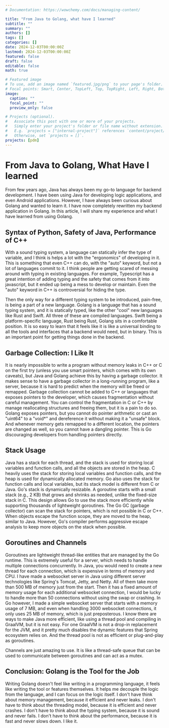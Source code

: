 ```yaml
---
# Documentation: https://wowchemy.com/docs/managing-content/

title: "From Java to Golang, what have I learned"
subtitle: ""
summary: ""
authors: []
tags: []
categories: []
date: 2024-12-03T00:00:00Z
lastmod: 2024-12-03T00:00:00Z
featured: false
draft: false
editable: false
math: true

# Featured image
# To use, add an image named `featured.jpg/png` to your page's folder.
# Focal points: Smart, Center, TopLeft, Top, TopRight, Left, Right, BottomLeft, Bottom, BottomRight.
image:
  caption: ""
  focal_point: ""
  preview_only: false

# Projects (optional).
#   Associate this post with one or more of your projects.
#   Simply enter your project's folder or file name without extension.
#   E.g. `projects = ["internal-project"]` references `content/project/deep-learning/index.md`.
#   Otherwise, set `projects = []`.
projects: [pdm]
---
```

# From Java to Golang, What Have I learned
From few years ago, Java has always been my go-to language for backend development. 
I have been using Java for developing logic applications, and even Android applications. 
However, I have always been curious about Golang and wanted to learn it. 
I have now completely rewritten my backend application in Golang.
In this article, I will share my experience and what I have learned from using Golang. 

## Syntax of Python, Safety of Java, Performance of C++
With a sound typing system, a language can statically infer the type of variable, and I think is helps a lot with the "ergonomics" of developing in it. 
This is something that even C++ can do, with the "auto" keyword, but not a lot of languages commit to it.
I think people are getting scared of messing around with typing in existing languages. For example, Typescript has a great intention of 
adding typing and the safety that comes from it into javascript, but it ended up being a mess to develop or maintain.
Even the "auto" keyword in C++ is controversial for hiding the type. 

Then the only way for a different typing system to be introduced, pain-free, is being a part of a new language.
Golang is a language that has a sound typing system, and it is statically typed, like the other "cool" new languages like Rust and Swift. 
All three of these are compiled languages. Swift being a platform-specific language, Rust being Rust, Golang sits in a comfortable position.
It is so easy to learn that it feels like it is like a universal binding to all the tools and interfaces that a backend would need, but in binary.
This is an important point for getting things done in the backend. 

## Garbage Collection: I Like It
It is nearly impossible to write a program without memory leaks in C++ or C on the first try (unless you use smart pointers, which comes with its own caveats), but Java and Golang achieve this by having a garbage collector.
It makes sense to have a garbage collector in a long-running program, like a server, because it is hard to predict when the memory will be freed or remapped.
Garbage collection cannot be added to C++ or languages that exposes pointers to the developer, which causes fragmentation without careful management.
You can control the fragmentation in C or C++ by manage reallocating structures and freeing them, but it is a pain to do so.
Golang exposes pointers, but you cannot do pointer arithmetic or cast an "uint64" to a "void*" and dereference it without making it a "unsafe" block.
And whenever memory gets remapped to a different location, the pointers are changed as well, so you cannot have a dangling pointer.
This is Go discouraging developers from handling pointers directly. 

## Stack Usage
Java has a stack for each thread, and the stack is used for storing local variables and function calls, and all the objects are stored in the heap.
C heavily uses the stack for storing local variables and function calls, and the heap is used for dynamically allocated memory.
Go also uses the stack for function calls and local variables, but its stack model is different from C or Java.
Go's stack is dynamically resizable. A goroutine starts with a small stack (e.g., 2 KB) that grows and shrinks as needed, unlike the fixed-size stack in C.
This design allows Go to use the stack more efficiently while supporting thousands of lightweight goroutines.
The Go GC (garbage collector) can scan the stack for pointers, which is not possible in C or C++. 
When objects escape the function scope, they are moved to the heap, similar to Java.
However, Go's compiler performs aggressive escape analysis to keep more objects on the stack when possible.

## Goroutines and Channels
Goroutines are lightweight thread-like entities that are managed by the Go runtime. This is extremely useful for a server, which needs to handle multiple connections concurrently.
In Java, you would need to create a new thread for each connection, which is expensive in terms of memory and CPU. I have made a websocket server in Java using different 
server technologies like Spring's Tomcat, Jetty, and Netty. All of them take more than 500 MB of memory just from the start. 
Then it has a fixed amount of memory usage for each additional websocket connection, I would be lucky to handle more than 50 connections without using the swap or crashing.
In Go however, I made a simple websocket server that starts 
with a memory usage of 7 MB, and even when handling 3000 websocket connections, it only uses 25 MB of memory, which is just preposterous.
I know there are ways to make Java more efficient, like using a thread pool and compiling in GraalVM, but it is not easy. 
For one GraalVM is not a drop-in replacement for the JVM, and it pretty much disables the dynamic features that Spring ecosystem relies on. 
And the thread pool is not as efficient or plug-and-play as goroutines. 

Channels are just amazing to use. It is like a thread-safe queue that can be used to communicate between goroutines and can act as a mutex.

## Conclusion: Golang is the Tool for the Job
Writing Golang doesn't feel like writing in a programming language, it feels like writing the tool or features themselves. 
It helps me decouple the logic from the language, and I can focus on the logic itself. I don't have think about memory management, because it efficient and never leaks.
I don't have to think about the threading model, because it is efficient and never crashes.
I don't have to think about the typing system, because it is sound and never fails.
I don't have to think about the performance, because it is fast and never slows down. I like it.

